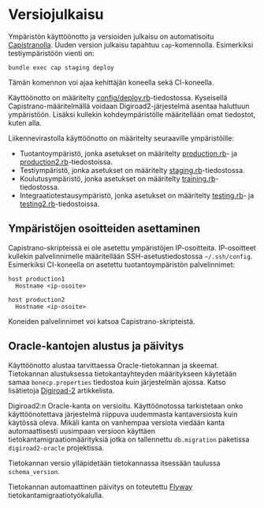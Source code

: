 # Versiojulkaisu

Ympäristön käyttöönotto ja versioiden julkaisu on automatisoitu [Capistranolla](http://capistranorb.com/). Uuden version julkaisu tapahtuu `cap`-komennolla. Esimerkiksi testiympäristöön vienti on:

    bundle exec cap staging deploy

Tämän komennon voi ajaa kehittäjän koneella sekä CI-koneella.

Käyttöönotto on määritelty [config/deploy.rb](config/deploy.rb)-tiedostossa. Kyseisellä Capistrano-määritelmällä voidaan Digiroad2-järjestelmä asentaa haluttuun ympäristöön. Lisäksi kullekin kohdeympäristölle määritellään omat tiedostot, kuten alla.

Liikennevirastolla käyttöönotto on määritelty seuraaville ympäristöille:
* Tuotantoympäristö, jonka asetukset on määritelty [production.rb](config/deploy/production.rb)- ja [production2.rb](config/deploy/production2.rb)-tiedostoissa.
* Testiympäristö, jonka asetukset on määritelty [staging.rb](config/deploy/staging.rb)-tiedostossa.
* Koulutusympäristö, jonka asetukset on määritelty [training.rb](config/deploy/training.rb)-tiedostossa.
* Integraatiotestausympäristö, jonka asetukset on määritelty [testing.rb](config/deploy/testing.rb)- ja [testing2.rb](config/deploy/testing2.rb)-tiedostoissa.

## Ympäristöjen osoitteiden asettaminen

Capistrano-skripteissä ei ole asetettu ympäristöjen IP-osoitteita. IP-osoitteet kullekin palvelinnimelle määritellään SSH-asetustiedostossa `~/.ssh/config`. Esimerkiksi CI-koneella on asetettu tuotantoympäristön palvelinnimet: 

```
host production1
  Hostname <ip-osoite>
  
host production2
  Hostname <ip-osoite>
```

Koneiden palvelinnimet voi katsoa Capistrano-skripteistä.

## Oracle-kantojen alustus ja päivitys

Käyttöönotto alustaa tarvittaessa Oracle-tietokannan ja skeemat. Tietokannan alustuksessa tietokantayhteyden määritykseen käytetään samaa `bonecp.properties` tiedostoa kuin järjestelmän ajossa. Katso lisätietoja [Digiroad-2](README.md) artikkelista.

Digiroad2:n Oracle-kanta on versioitu. Käyttöönotossa tarkistetaan onko käyttöönotettava järjestelmä riippuva uudemmasta kantaversiosta kuin käytössä oleva. Mikäli kanta on vanhempaa versiota viedään kanta automaattisesti uusimpaan versioon käyttäen tietokantamigraatiomäärityksiä jotka on tallennettu `db.migration` paketissa `digiroad2-oracle` projektissa.

Tietokannan versio ylläpidetään tietokannassa itsessään taulussa `schema_version`.

Tietokannan automaattinen päivitys on toteutettu [Flyway](http://flywaydb.org/) tietokantamigraatiotyökalulla.
